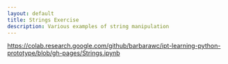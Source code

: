 ```yaml
---
layout: default
title: Strings Exercise
description: Various examples of string manipulation
---
```


https://colab.research.google.com/github/barbarawc/ipt-learning-python-prototype/blob/gh-pages/Strings.ipynb
